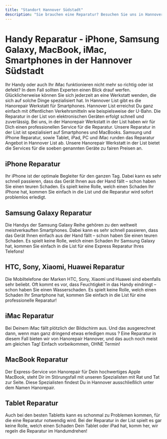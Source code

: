 ```yaml
---
title: "Standort Hannover Südstadt"
description: "Sie brauchen eine Reparatur? Besuchen Sie uns in Hannover Mitte."
---
```


# Handy Reparatur - iPhone, Samsung Galaxy, MacBook, iMac, Smartphones in der Hannover Südstadt

Ihr Handy oder auch Ihr iMac funktionieren nicht mehr so richtig oder ist defekt? In dem Fall sollten Experten einen Blick drauf werfen. Glücklicherweise können Sie sich jederzeit an eine Werkstatt wenden, die sich auf solche Dinge spezialisiert hat. In Hannover List gibt es die Hanorepair Werkstatt für Smartphones. Hannover List erreichst Du ganz einfach mit öffentlichen Verkehrsmitteln wie beispielsweise der U-Bahn. Die Reparatur in der List von elektronischen Geräten erfolgt schnell und zuverlässig. Bei uns, in der Hanorepair Werkstatt in der List haben wir für Dich einen professionellen Service für die Reparatur. Unsere Reparatur in der List ist spezialisiert auf Smartphones und MacBooks. Samsung und iPhone Reparatur, sowie Tablet, iPad, PC und iMac runden das Reparatur Angebot in Hannover List ab. Unsere Hanorepair Werkstatt in der List bietet die Services für die soeben genannten Geräte zu fairen Preisen an.

## iPhone Reparatur
Ihr iPhone ist der optimale  Begleiter für den ganzen Tag. Dabei kann es sehr schnell passieren, dass das Gerät Ihnen aus der Hand fällt – schon haben Sie einen teuren Schaden. Es spielt keine Rolle, welch einen Schaden Ihr iPhone hat, kommen Sie einfach in die List und die Reparatur wird sofort  problemlos erledigt.

## Samsung Galaxy Reparatur
Die Handys der Samsung Galaxy Reihe gehören zu den weltweit meistverkauften Smartphones. Dabei kann es sehr schnell passieren, dass das Gerät Ihnen einfach aus der Hand fällt – schon haben Sie einen teuren Schaden. Es spielt keine Rolle, welch einen Schaden Ihr Samsung Galaxy hat, kommen Sie einfach in die List für eine Express Reparatur Ihres Telefons!

## HTC, Sony, Xiaomi, Huawei Reparatur
Die Mobiltelefone der Marken HTC, Sony, Xiaomi und Huawei sind ebenfalls sehr beliebt. Oft kommt es vor, dass Feuchtigkeit in das Handy eindringt – schon haben Sie einen Wasserschaden. Es spielt keine Rolle, welch einen Schaden Ihr Smartphone hat, kommen Sie einfach in die List für eine professionelle Reparatur!

## iMac Reparatur
Bei Deinem iMac fällt plötzlich der Bildschirm aus. Und das ausgerechnet dann, wenn man ganz dringend etwas erledigen muss ? Eine Reparatur in diesem Fall bieten wir von Hanorepair Hannover, und das auch noch meist am gleichen Tag! Einfach vorbeikommen, OHNE Termin!

## MacBook Reparatur
Der Express-Service von Hanorepair für Dein hochwertiges Apple MacBook, steht Dir im Störungsfall mit unseren Spezialisten mit Rat und Tat zur Seite. Diese Spezialisten findest Du in Hannover ausschließlich unter dem Namen Hanorepair.

## Tablet Reparatur
Auch bei den besten Tabletts kann es schonmal zu Problemen  kommen, für die eine Reparatur notwendig wird. Bei der Reparatur in der List spielt es gar keine Rolle, welch einen Schaden Dein Tablet oder iPad hat, komm her, wir regeln die Reparatur im Handumdrehen!